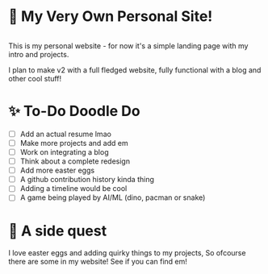 # 🌴 My Very Own Personal Site!

![]()

This is my personal website - for now it's a simple landing page with my intro and projects.

I plan to make v2 with a full fledged website, fully functional with a blog and other cool stuff!

# ✨ To-Do Doodle Do

- [ ] Add an actual resume lmao
- [ ] Make more projects and add em
- [ ] Work on integrating a blog
- [ ] Think about a complete redesign
- [ ] Add more easter eggs
- [ ] A github contribution history kinda thing
- [ ] Adding a timeline would be cool
- [ ] A game being played by AI/ML (dino, pacman or snake)

# 👀 A side quest

I love easter eggs and adding quirky things to my projects,
So ofcourse there are some in my website! See if you can find em!

